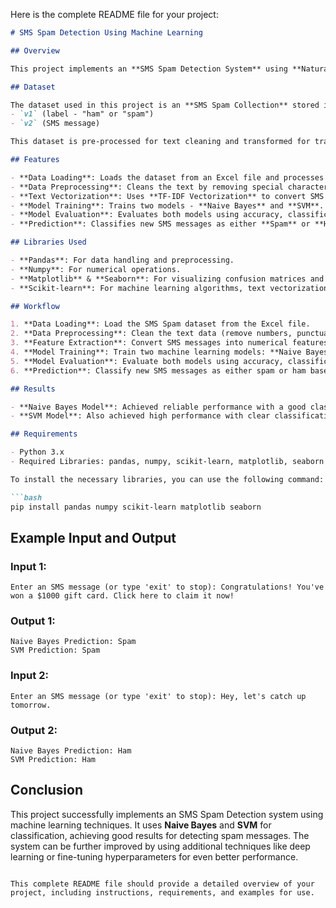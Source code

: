 Here is the complete README file for your project:

```markdown
# SMS Spam Detection Using Machine Learning

## Overview

This project implements an **SMS Spam Detection System** using **Natural Language Processing (NLP)** and **Machine Learning** techniques. It classifies SMS messages into two categories: **Ham** (non-spam) and **Spam** using two machine learning models: **Naive Bayes** and **Support Vector Machine (SVM)**.

## Dataset

The dataset used in this project is an **SMS Spam Collection** stored in an Excel file. The dataset contains two columns: 
- `v1` (label - "ham" or "spam")
- `v2` (SMS message)

This dataset is pre-processed for text cleaning and transformed for training machine learning models.

## Features

- **Data Loading**: Loads the dataset from an Excel file and processes it into a structured format.
- **Data Preprocessing**: Cleans the text by removing special characters, punctuation, and numbers, and converts text to lowercase.
- **Text Vectorization**: Uses **TF-IDF Vectorization** to convert SMS messages into numerical features.
- **Model Training**: Trains two models - **Naive Bayes** and **SVM**.
- **Model Evaluation**: Evaluates both models using accuracy, classification report, and confusion matrix.
- **Prediction**: Classifies new SMS messages as either **Spam** or **Ham**.

## Libraries Used

- **Pandas**: For data handling and preprocessing.
- **Numpy**: For numerical operations.
- **Matplotlib** & **Seaborn**: For visualizing confusion matrices and other evaluation metrics.
- **Scikit-learn**: For machine learning algorithms, text vectorization, and evaluation metrics.

## Workflow

1. **Data Loading**: Load the SMS Spam dataset from the Excel file.
2. **Data Preprocessing**: Clean the text data (remove numbers, punctuation, and convert to lowercase).
3. **Feature Extraction**: Convert SMS messages into numerical features using **TF-IDF** Vectorization.
4. **Model Training**: Train two machine learning models: **Naive Bayes** and **SVM**.
5. **Model Evaluation**: Evaluate both models using accuracy, classification reports, and confusion matrices.
6. **Prediction**: Classify new SMS messages as either spam or ham based on user input.

## Results

- **Naive Bayes Model**: Achieved reliable performance with a good classification score and efficiency.
- **SVM Model**: Also achieved high performance with clear classification of spam and ham messages, and worked well with the dataset.

## Requirements

- Python 3.x
- Required Libraries: pandas, numpy, scikit-learn, matplotlib, seaborn

To install the necessary libraries, you can use the following command:

```bash
pip install pandas numpy scikit-learn matplotlib seaborn
```

## Example Input and Output

### Input 1:
```
Enter an SMS message (or type 'exit' to stop): Congratulations! You've won a $1000 gift card. Click here to claim it now!
```

### Output 1:
```
Naive Bayes Prediction: Spam
SVM Prediction: Spam
```

### Input 2:
```
Enter an SMS message (or type 'exit' to stop): Hey, let's catch up tomorrow.
```

### Output 2:
```
Naive Bayes Prediction: Ham
SVM Prediction: Ham
```

## Conclusion

This project successfully implements an SMS Spam Detection system using machine learning techniques. It uses **Naive Bayes** and **SVM** for classification, achieving good results for detecting spam messages. The system can be further improved by using additional techniques like deep learning or fine-tuning hyperparameters for even better performance.
``` 

This complete README file should provide a detailed overview of your project, including instructions, requirements, and examples for use.
